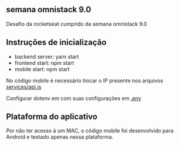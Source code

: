 ## semana omnistack 9.0
Desafio da rocketseat cumprido da semana omnistack 9.0

## Instruções de inicialização

- backend server: yarn start
- frontend start: npm start
- mobile start: npm start

No código mobile é necessário trocar o IP presente nos arquivos [services/api.js](https://github.com/t-heu/aircnc/blob/master/mobile/src/services/api.js/)

Configurar dotenv em com suas configurações em [.env](https://github.com/t-heu/aircnc/blob/master/backend/.env.example)

## Plataforma do aplicativo

Por não ter acesso à um MAC, o código mobile foi desenvolvido para Android e testado apenas nessa plataforma.

